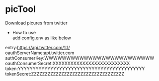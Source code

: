 # picTool

Download picures from twitter  

- How to use  
add config.env as like below   
  
     
     
entry:https://api.twitter.com/1.1/  
oauthServerName:api.twitter.com  
authConsumerKey:WWWWWWWWWWWWWWWWWWWWWWWWW  
oauthConsumerSecret:XXXXXXXXXXXXXXXXXXXXXXXXXX  
token:YYYYYYYYYYYYYYYYYYYYYYYYYYYYYYYYYYYYYYYYYYY  
tokenSecret:ZZZZZZZZZZZZZZZZZZZZZZZZZZZZZZZZZZ  

